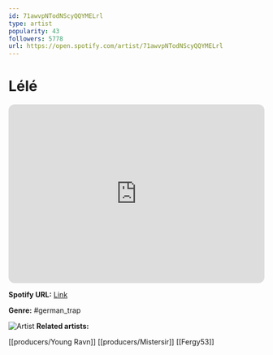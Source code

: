```yaml
---
id: 71awvpNTodNScyQQYMELrl
type: artist
popularity: 43
followers: 5778
url: https://open.spotify.com/artist/71awvpNTodNScyQQYMELrl
---
```

# Lélé

<iframe style="border-radius:12px" src="https://open.spotify.com/embed/artist/71awvpNTodNScyQQYMELrl" width="100%" height="352" frameBorder="0" allowfullscreen="" allow="autoplay; clipboard-write; encrypted-media; fullscreen; picture-in-picture" loading="lazy"></iframe>

**Spotify URL:** [Link](https://open.spotify.com/artist/71awvpNTodNScyQQYMELrl)

**Genre:**  #german_trap

![Artist](https://i.scdn.co/image/ab6761610000e5ebaa33eeb1d40a80d5de206380)
**Related artists:**

[[producers/Young Ravn]]
[[producers/Mistersir]]
[[Fergy53]]
